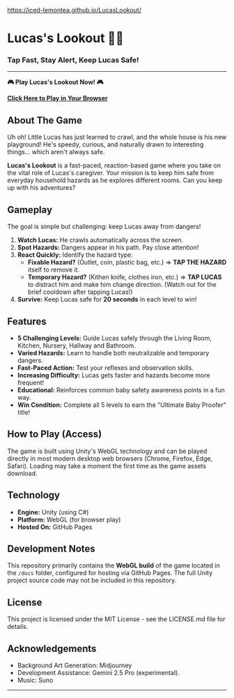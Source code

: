 https://iced-lemontea.github.io/LucasLookout/

# Lucas's Lookout 👶💨

### Tap Fast, Stay Alert, Keep Lucas Safe!

---

**🎮 Play Lucas's Lookout Now! 🎮**

[**Click Here to Play in Your Browser**](https://iced-lemontea.github.io/LucasLookout/)

## About The Game

Uh oh! Little Lucas has just learned to crawl, and the whole house is his new playground! He's speedy, curious, and naturally drawn to interesting things... which aren't always safe.

**Lucas's Lookout** is a fast-paced, reaction-based game where you take on the vital role of Lucas's caregiver. Your mission is to keep him safe from everyday household hazards as he explores different rooms. Can you keep up with his adventures?

## Gameplay

The goal is simple but challenging: keep Lucas away from dangers!

1.  **Watch Lucas:** He crawls automatically across the screen.
2.  **Spot Hazards:** Dangers appear in his path. Pay close attention!
3.  **React Quickly:** Identify the hazard type:
    *   **Fixable Hazard?** (Outlet, coin, plastic bag, etc.) => **TAP THE HAZARD** itself to remove it.
    *   **Temporary Hazard?** (Kithen knife, clothes iron, etc.) => **TAP LUCAS** to distract him and make him change direction. (Watch out for the brief cooldown after tapping Lucas!)
4.  **Survive:** Keep Lucas safe for **20 seconds** in each level to win!

## Features

*   **5 Challenging Levels:** Guide Lucas safely through the Living Room, Kitchen, Nursery, Hallway and Bathroom.
*   **Varied Hazards:** Learn to handle both neutralizable and temporary dangers.
*   **Fast-Paced Action:** Test your reflexes and observation skills.
*   **Increasing Difficulty:** Lucas gets faster and hazards become more frequent!
*   **Educational:** Reinforces common baby safety awareness points in a fun way.
*   **Win Condition:** Complete all 5 levels to earn the "Ultimate Baby Proofer" title!

## How to Play (Access)

The game is built using Unity's WebGL technology and can be played directly in most modern desktop web browsers (Chrome, Firefox, Edge, Safari). Loading may take a moment the first time as the game assets download.

## Technology

*   **Engine:** Unity (using C#)
*   **Platform:** WebGL (for browser play)
*   **Hosted On:** GitHub Pages

## Development Notes

This repository primarily contains the **WebGL build** of the game located in the `/docs` folder, configured for hosting via GitHub Pages. The full Unity project source code may not be included in this repository.

## License
This project is licensed under the MIT License - see the LICENSE.md file for details.

## Acknowledgements

*   Background Art Generation: Midjourney
*   Development Assistance: Gemini 2.5 Pro (experimental).
*   Music: Suno

---
